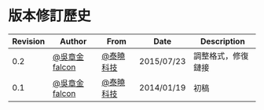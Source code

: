 # 版本修訂歷史

|Revision |  Author          | From               |  Date      |  Description        |
|---------|------------------|--------------------|------------|---------------------|
|   0.2   |[@吳章金falcon][1]|[@泰曉科技][2]      | 2015/07/23 |  調整格式，修復鏈接 |
|   0.1   |[@吳章金falcon][1]|[@泰曉科技][2]      | 2014/01/19 |  初稿               |

[1]: http://weibo.com/wuzhangjin
[2]: http://weibo.com/tinylaborg
